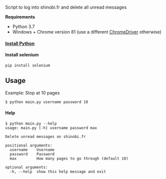Script to log into shinobi.fr and delete all unread messages

**Requirements**
- Python 3.7 
- Windows + Chrome version 81 (use a different [ChromeDriver](https://sites.google.com/a/chromium.org/chromedriver/downloads) otherwise)


#### [Install Python](https://www.python.org/downloads/release/python-377/)

#### Install selenium

```
pip install selenium
```

## Usage

Example: Stop at 10 pages
```
$ python main.py username password 10
```


#### Help
```
$ python main.py --help
usage: main.py [-h] username password max

Delete unread messages on shinobi.fr

positional arguments:
  username    Username
  password    Password
  max         How many pages to go through (default 10)

optional arguments:
  -h, --help  show this help message and exit

```
